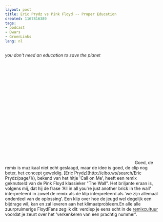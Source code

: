```yaml
---
layout: post
title: Eric Prydz vs Pink Floyd -- Proper Education
created: 1167816389
tags:
- podcast
- Dwars
- GroenLinks
lang: nl
---
```

_you don't need an education to save the planet_<object width="425" height="350"><param name="movie" value="http://www.youtube.com/v/CivLKzRo48Y" /><param name="wmode" value="transparent" /><embed src="http://www.youtube.com/v/CivLKzRo48Y" type="application/x-shockwave-flash" wmode="transparent" width="425" height="350"></embed></object>Goed, de remix is muzikaal niet echt geslaagd, maar de idee is goed, de clip nog beter, het concept geweldig.<!--break--> [Eric Prydz](http://elbo.ws/search/Eric Prydz/page/1/), bekend van het hitje 'Call on Me', heeft een remix geknutseld van de Pink Floyd klassieker "The Wall". Het briljante eraan is, volgens mij, dat hij de frase 'All in all you're just another brick in the wall' interpreteerd in zowel de remix als de klip interpreteerd als 'we zijn allemaal onderdeel van de oplossing'. Een klip over hoe de jeugd wel degelijk een bijdrage wil, kan en zal leveren aan het klimaatprobleem.En alle alle zuurpruimerige FloydFans zeg ik dit: verdiep je eens echt in de [remixcultuur](http://ethnomus.ucr.edu/remix_culture/remix_history.htm) voordat je zeurt over het 'verkenkeren van een prachtig nummer'.
